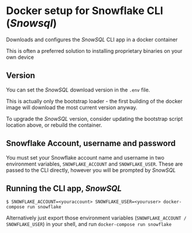 # Docker setup for Snowflake CLI (_Snowsql_)

Downloads and configures the _SnowSQL_  CLI app in a docker container

This is often a preferred solution to installing proprietary binaries on your own device

## Version

You can set the _SnowSQL_ download version in the `.env` file.

This is actually only the bootstrap loader - the first building of the docker image will download the most current version anyway.

To upgrade the _SnowSQL_ version, consider updating the bootstrap script location above, or rebuild the container.

## Snowflake Account, username and password

You must set your Snowflake account name and username in two environment variables, `SNOWFLAKE_ACCOUNT` and `SNOWFLAKE_USER`. These are passed to the CLI directly, however you will be prompted by _SnowSQL_

## Running the CLI app, _SnowSQL_

`$ SNOWFLAKE_ACCOUNT=<youraccount> SNOWFLAKE_USER=<youruser> docker-compose run snowflake`

Alternatively just export those environment variables (`SNOWFLAKE_ACCOUNT / SNOWFLAKE_USER`) in your shell, and run `docker-compose run snowflake`